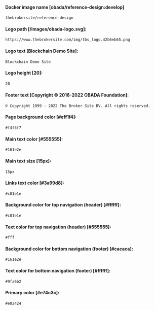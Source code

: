 #### Docker image name [obada/reference-design:develop]
```
thebrokersite/reference-design
```
#### Logo path [/images/obada-logo.svg]:
```
https://www.thebrokersite.com/img/tbs_logo.42b6eb65.png
```
#### Logo text [Blockchain Demo Site]:
```
Blockchain Demo Site
```

#### Logo height [20]:
```sh
20
```

#### Footer text [Copyright © 2018-2022 OBADA Foundation]:
```
© Copyright 1999 - 2022 The Broker Site BV. All rights reserved.
```
#### Page background color [#eff1f4]:
```
#f4f5f7
```
#### Main text color [#555555]:
```
#161e2e
```
#### Main text size [15px]:
```
15px
```
#### Links text color [#3a99d8]:
```
#c81e1e
```
#### Background color for top navigation (header) [#ffffff]:
```
#c81e1e
```
#### Text color for top navigation (header) [#555555]:
```
#fff
```
#### Background color for bottom navigation (footer) [#cacaca]:
```
#161e2e
```
#### Text color for bottom navigation (footer) [#ffffff]:
```
#9fa6b2
```
#### Primary color [#e74c3c]:
```
#e02424
```

